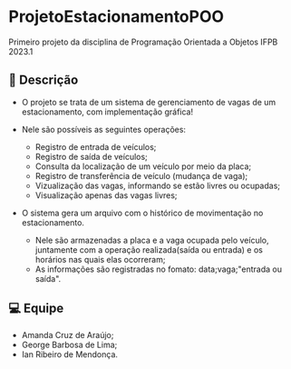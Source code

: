 # ProjetoEstacionamentoPOO

Primeiro projeto da disciplina de Programação Orientada a Objetos IFPB 2023.1

## 🚗 Descrição
- O projeto se trata de um sistema de gerenciamento de vagas de um estacionamento, com implementação gráfica!

- Nele são possíveis as seguintes operações:
  - Registro de entrada de veículos;
  - Registro de saída de veículos;
  - Consulta da localização de um veículo por meio da placa;
  - Registro de transferência de veículo (mudança de vaga);
  - Vizualização das vagas, informando se estão livres ou ocupadas;
  - Visualização apenas das vagas livres;
  
- O sistema gera um arquivo com o histórico de movimentação no estacionamento.
  - Nele são armazenadas a placa e a vaga ocupada pelo veículo, juntamente com a operação realizada(saída ou entrada) e os horários nas quais elas ocorreram;
  - As informações são registradas no fomato: data;vaga;"entrada ou saída".
  
## 💻 Equipe
 - Amanda Cruz de Araújo; 
 - George Barbosa de Lima;
 - Ian Ribeiro de Mendonça.
